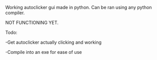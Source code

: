 Working autoclicker gui made in python.
Can be ran using any python compiler.

NOT FUNCTIONING YET.

Todo:

-Get autoclicker actually clicking and working

-Compile into an exe for ease of use

